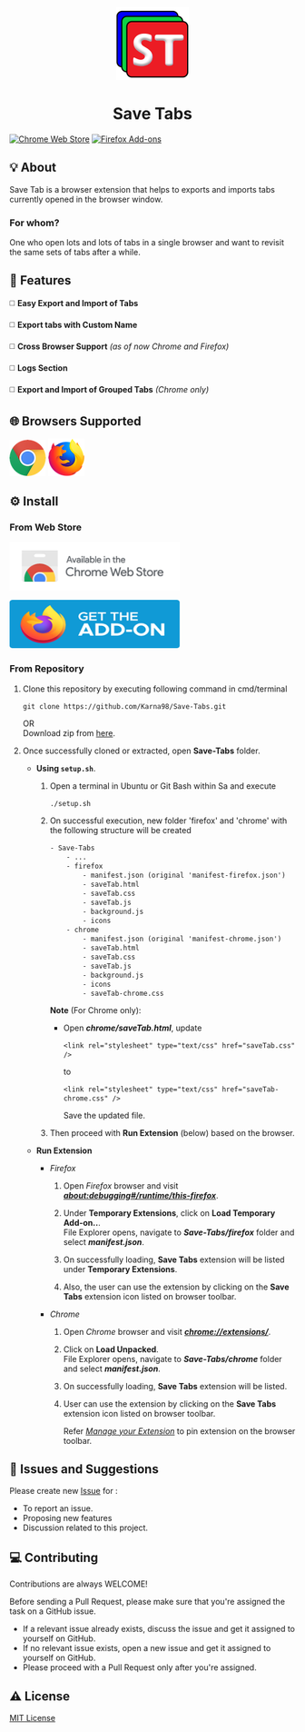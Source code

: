<div align="center">
    <a name="logo" href="https://github.com/Karna98/Save-Tabs">
        <img src="extension/icons/Save_Tabs_128.png" alt="Save Tabs">
    </a>
    <h1>Save Tabs</h1>
</div>

[![Chrome Web Store](https://img.shields.io/chrome-web-store/v/ljokfgphjbhjheflldgfmjligcmcmhmn.svg?style=plastic)](https://chrome.google.com/webstore/detail/detail/save-tabs/ljokfgphjbhjheflldgfmjligcmcmhmn) [![Firefox Add-ons](https://img.shields.io/amo/v/save-tabs.svg?style=plastic)](https://addons.mozilla.org/firefox/addon/save-tabs/)


## 💡 About

Save Tab is a browser extension that helps to exports and imports tabs currently opened in the browser window.

### For whom?
One who open lots and lots of tabs in a single browser and want to revisit the same sets of tabs after a while.


## 🎯 Features

◻️ **Easy Export and Import of Tabs**

◻️ **Export tabs with Custom Name**

◻️ **Cross Browser Support** _(as of now Chrome and Firefox)_

◻️ **Logs Section**

◻️ **Export and Import of Grouped Tabs** _(Chrome only)_


## 🌐 Browsers Supported

<img alt="Chrome" title="Chrome" src="assets/chrome.png">  <img alt="Firefox" title="Firefox" src="assets/firefox.png"> 


## ⚙️ Install

### From Web Store
<a title="Add from Chrome Web Store" href="https://chrome.google.com/webstore/detail/save-tabs/ljokfgphjbhjheflldgfmjligcmcmhmn" target="_blank" rel="noopener noreferrer" style="text-decoration: none"> <img src="assets/chrome_webstore.png" alt="Get it on Chrome Webstore" width="300px" height="85px"> </a>

<a title="Add from Firefox Add-Ons" href="https://addons.mozilla.org/en-US/firefox/addon/save-tabs/"
   target="_blank" rel="noopener noreferrer" style="text-decoration: none"> <img src="assets/firefox_addon.png" alt="Get it on Chrome Webstore" width="300px" height="85px"> </a>

### From Repository

1. Clone this repository by executing following command in cmd/terminal

    ```
    git clone https://github.com/Karna98/Save-Tabs.git
    ```

    OR  
    Download zip from [here](https://github.com/Karna98/Save-Tabs/archive/refs/heads/main.zip).

2. Once successfully cloned or extracted, open **Save-Tabs** folder.

    - **Using `setup.sh`**.

        1. Open a terminal in Ubuntu or Git Bash within Sa and execute
            ```
            ./setup.sh
            ```

        2. On successful execution, new folder 'firefox' and 'chrome' with the following structure will be created
            ```
            - Save-Tabs
                - ...
                - firefox
                    - manifest.json (original 'manifest-firefox.json')
                    - saveTab.html
                    - saveTab.css
                    - saveTab.js
                    - background.js
                    - icons
                - chrome
                    - manifest.json (original 'manifest-chrome.json')
                    - saveTab.html
                    - saveTab.css
                    - saveTab.js
                    - background.js
                    - icons
                    - saveTab-chrome.css
            ```

            **Note** (For Chrome only):  
            * Open **_chrome/saveTab.html_**, update  
                
                ```
                <link rel="stylesheet" type="text/css" href="saveTab.css" />
                ```
                to
                ```
                <link rel="stylesheet" type="text/css" href="saveTab-chrome.css" />
                ```
                Save the updated file.

        3. Then proceed with **Run Extension** (below) based on the browser.

    * **Run Extension**

        - _Firefox_

            1. Open _Firefox_ browser and visit <a href="about:debugging#/runtime/this-firefox">**_about:debugging#/runtime/this-firefox_**</a>.

            2. Under **Temporary Extensions**, click on **Load Temporary Add-on..**.  
               File Explorer opens, navigate to **_Save-Tabs/firefox_** folder and select **_manifest.json_**.

            3. On successfully loading, **Save Tabs** extension will be listed under **Temporary Extensions**.
            4. Also, the user can use the extension by clicking on the **Save Tabs** extension icon listed on browser toolbar.

        - _Chrome_

            1. Open _Chrome_ browser and visit <a href="chrome://extensions/">**_chrome://extensions/_**</a>.

            2. Click on **Load Unpacked**.  
               File Explorer opens, navigate to **_Save-Tabs/chrome_** folder and select **_manifest.json_**.

            3. On successfully loading, **Save Tabs** extension will be listed.

            4. User can use the extension by clicking on the **Save Tabs** extension icon listed on browser toolbar.

                Refer [_Manage your Extension_](https://support.google.com/chrome_webstore/answer/2664769?hl=en) to pin extension on the browser toolbar.


## 📝 Issues and Suggestions

Please create new [Issue](https://github.com/Karna98/Save-Tabs/issues/new) for :

-   To report an issue.
-   Proposing new features
-   Discussion related to this project.


## 💻 Contributing

Contributions are always WELCOME!

Before sending a Pull Request, please make sure that you're assigned the task on a GitHub issue.

-   If a relevant issue already exists, discuss the issue and get it assigned to yourself on GitHub.
-   If no relevant issue exists, open a new issue and get it assigned to yourself on GitHub.
-   Please proceed with a Pull Request only after you're assigned.


## ⚠️ License

[MIT License](LICENSE)
